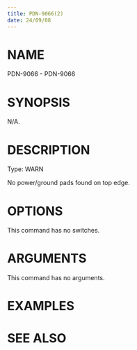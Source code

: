 ```yaml
---
title: PDN-9066(2)
date: 24/09/08
---
```


# NAME

PDN-9066 - PDN-9066

# SYNOPSIS

N/A.

# DESCRIPTION

Type: WARN

No power/ground pads found on top edge.

# OPTIONS

This command has no switches.

# ARGUMENTS

This command has no arguments.

# EXAMPLES

# SEE ALSO
